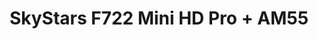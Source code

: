 ---
color: orange
category: Stacks
group: undefined
visible: true
order: 3
title: SkyStars F722 Mini HD Pro + AM55
link: https://www.getfpv.com/electronics/stacks/skystars-fly-stack-f7-hd-mini-pro-fc-km55-55a-am-32-3-6s-4-in-1-esc-20x20.html
img: /uploads/builds/5inch-beginner/stacks-skystars-f722-mini-hd-pro-am55.jpg
text: A smaller version of the previous stack that offers the same performance and I/O. Great if you want the stack to be extra protected further in the frame... or just want a cheaper AM32 stack with similar specs
info: $90.99;20x20;F722<MCU>;BMI270<IMU>;6 UARTs;16MB Blackbox;5V 2A;10V 2A;55A Nominal;75A Peak;20.7g
---